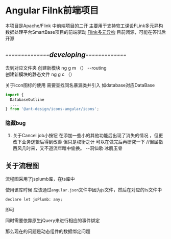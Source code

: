 # Angular Filnk前端项目

本项目是Apache/Flink 中前端项目的二开
主要用于支持软工课设FLink多元异构数据处理平台SmartBase项目的前端驱动
[Flink多元异构](https://gitee.com/StarGrys/smart-base) 
目前闭源，可能在答辩后开源



*--------------developing-------------*
----

去到对应文件夹
创建新模块  ng g m （） --routing  
创建新模块的静态文件 ng g c （）

关于icon图标的使用 需要查找同名暴漏类并引入 
如database对应DataBase
```typescript
import {
  DatabaseOutline
  ,...
} from '@ant-design/icons-angular/icons';
```

### 隐藏bug 
1. 关于Cancel job小按钮 在添加一些小的其他功能后出现了消失的情况 ，但更改下业务逻辑后得到改善 但只是权衡之计 可以在做完后再研究一下
//但屈指西风几时来，又不道流年暗中偷换。 --洞仙歌·冰肌玉骨

## 关于流程图

  流程图采用了jsplumb库，在ts库中

使用该库时候 应该通过`angular.json`文件中因为js文件，然后在对应的ts文件中

```tsx
declare let jsPlumb: any;
```

即可

同时需要依靠原生jQuery来进行相应的事件绑定

那么现在的问题是动态组件的数据绑定问题
